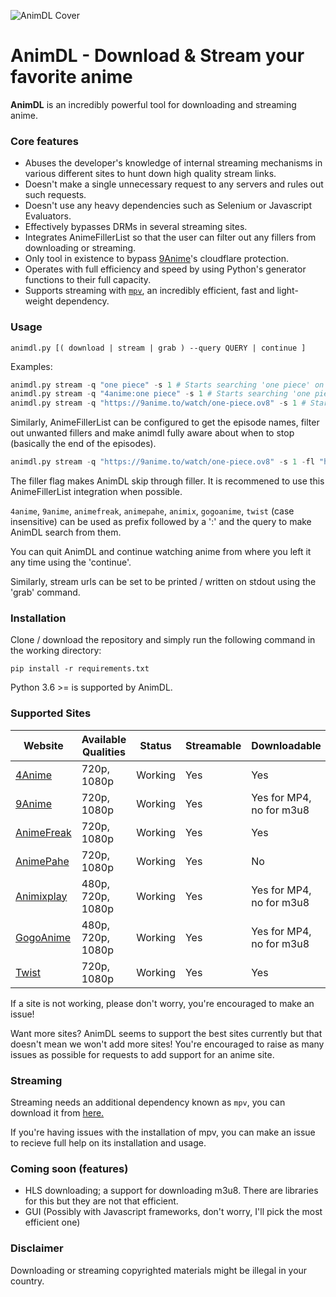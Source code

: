 
![AnimDL Cover](https://raw.githubusercontent.com/justfoolingaround/animdl/master/assets/cover.png)

# AnimDL - Download & Stream your favorite anime

**AnimDL** is an incredibly powerful tool for downloading and streaming anime.

### Core features

- Abuses the developer's knowledge of internal streaming mechanisms in various different sites to hunt down high quality stream links.
- Doesn't make a single unnecessary request to any servers and rules out such requests.
- Doesn't use any heavy dependencies such as Selenium or Javascript Evaluators.
- Effectively bypasses DRMs in several streaming sites.
- Integrates AnimeFillerList so that the user can filter out any fillers from downloading or streaming.
- Only tool in existence to bypass [9Anime](https://9anime.to)'s cloudflare protection.
- Operates with full efficiency and speed by using Python's generator functions to their full capacity.
- Supports streaming with [`mpv`](https://github.com/mpv-player/mpv/), an incredibly efficient, fast and light-weight dependency.

### Usage

```
animdl.py [( download | stream | grab ) --query QUERY | continue ]
```

Examples:

```py
animdl.py stream -q "one piece" -s 1 # Starts searching 'one piece' on 9Anime and streams from E01.
animdl.py stream -q "4anime:one piece" -s 1 # Starts searching 'one piece' on 4Anime and streams from E01.
animdl.py stream -q "https://9anime.to/watch/one-piece.ov8" -s 1 # Starts scraping One Piece from 9Anime and streams from E01.
```
Similarly, AnimeFillerList can be configured to get the episode names, filter out unwanted fillers and 
make animdl fully aware about when to stop (basically the end of the episodes).
```py
animdl.py stream -q "https://9anime.to/watch/one-piece.ov8" -s 1 -fl "https://animefillerlist.com/shows/one-piece" --fillers
```
The filler flag makes AnimDL skip through filler. It is recommened to use this AnimeFillerList integration when possible.

`4anime`, `9anime`, `animefreak`, `animepahe`, `animix`, `gogoanime`, `twist` (case insensitive) can be used as prefix followed by a ':' and the query to make AnimDL search from them.

You can quit AnimDL and continue watching anime from where you left it any time using the 'continue'.

Similarly, stream urls can be set to be printed / written on stdout using the 'grab' command.

### Installation

Clone / download the repository and simply run the following command in the working directory:

```
pip install -r requirements.txt
```

Python 3.6 >= is supported by AnimDL.

### Supported Sites

| Website | Available Qualities | Status | Streamable | Downloadable |
| ------- | ------------------- | ------ | --------- | ------------ |
| [4Anime](https://4anime.to/) | 720p, 1080p | Working | Yes | Yes |
| [9Anime](https://9anime.to/) | 720p, 1080p | Working | Yes | Yes for MP4, no for m3u8 |
| [AnimeFreak](https://www.animefreak.tv/) | 720p, 1080p | Working | Yes | Yes |
| [AnimePahe](https://www.animepahe.com/) | 720p, 1080p | Working | Yes | No |
| [Animixplay](https://www.animixplay.to/) | 480p, 720p, 1080p | Working | Yes | Yes for MP4, no for m3u8 |
| [GogoAnime](https://www1.gogoanime.ai/) | 480p, 720p, 1080p | Working | Yes | Yes for MP4, no for m3u8 |
| [Twist](https://www.twist.moe/) | 720p, 1080p | Working | Yes | Yes |

If a site is not working, please don't worry, you're encouraged to make an issue! 

Want more sites? AnimDL seems to support the best sites currently but that doesn't mean we won't add more sites! You're encouraged to raise as many issues as possible for requests to add support for an anime site.

### Streaming

Streaming needs an additional dependency known as `mpv`, you can download it from [here.](https://github.com/mpv-player/mpv/releases/)

If you're having issues with the installation of mpv, you can make an issue to recieve full help on its installation and usage.

### Coming soon (features)

- HLS downloading; a support for downloading m3u8. There are libraries for this but they are not that efficient.
- GUI (Possibly with Javascript frameworks, don't worry, I'll pick the most efficient one)

### Disclaimer

Downloading or streaming copyrighted materials might be illegal in your country. 